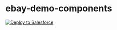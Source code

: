 # ebay-demo-components

<a href="https://githubsfdeploy.herokuapp.com?owner=tmac01983&repo=ebay-demo-components&ref=master">
  <img alt="Deploy to Salesforce"
       src="https://raw.githubusercontent.com/afawcett/githubsfdeploy/master/deploy.png">
</a>
